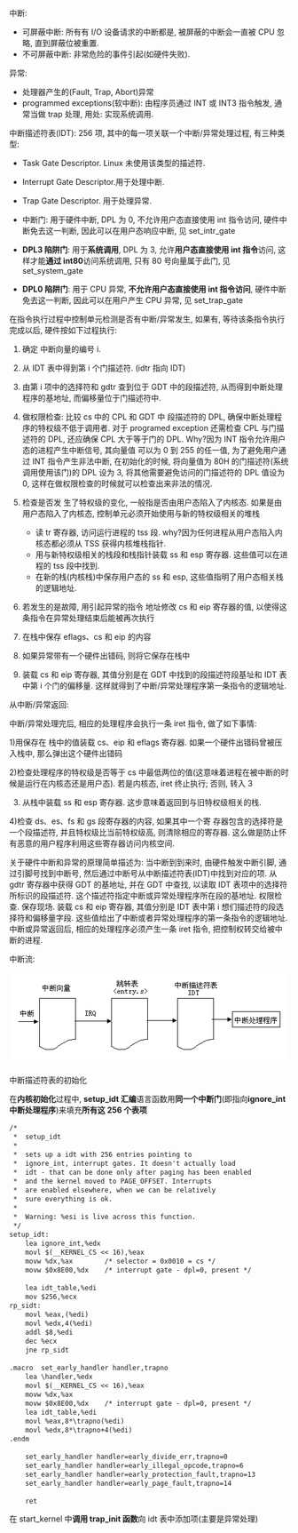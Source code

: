 中断:

- 可屏蔽中断: 所有有 I/O 设备请求的中断都是, 被屏蔽的中断会一直被 CPU 忽略, 直到屏蔽位被重置.
- 不可屏蔽中断: 非常危险的事件引起(如硬件失败).

异常:
- 处理器产生的(Fault, Trap, Abort)异常
- programmed exceptions(软中断): 由程序员通过 INT 或 INT3 指令触发, 通常当做 trap 处理, 用处: 实现系统调用.

中断描述符表(IDT): 256 项, 其中的每一项关联一个中断/异常处理过程, 有三种类型:

- Task Gate Descriptor. Linux 未使用该类型的描述符.
- Interrupt Gate Descriptor.用于处理中断.
- Trap Gate Descriptor. 用于处理异常.

- 中断门: 用于硬件中断, DPL 为 0, 不允许用户态直接使用 int 指令访问, 硬件中断免去这一判断, 因此可以在用户态响应中断, 见 set\_intr\_gate
- **DPL3 陷阱门**: 用于**系统调用**, DPL 为 3, 允许**用户态直接使用 int 指令**访问, 这样才能**通过 int80**访问系统调用, 只有 80 号向量属于此门, 见 set\_system\_gate
- **DPL0 陷阱门**: 用于 CPU 异常, **不允许用户态直接使用 int 指令访问**, 硬件中断免去这一判断, 因此可以在用户产生 CPU 异常, 见 set\_trap\_gate

在指令执行过程中控制单元检测是否有中断/异常发生, 如果有, 等待该条指令执行完成以后, 硬件按如下过程执行:

1. 确定 中断向量的编号 i.
2. 从 IDT 表中得到第 i 个门描述符. (idtr 指向 IDT)
3. 由第 i 项中的选择符和 gdtr 查到位于 GDT 中的段描述符, 从而得到中断处理程序的基地址, 而偏移量位于门描述符中.
4. 做权限检查: 比较 cs 中的 CPL 和 GDT 中 段描述符的 DPL, 确保中断处理程序的特权级不低于调用者. 对于 programed exception 还需检查 CPL 与门描述符的 DPL, 还应确保 CPL 大于等于门的 DPL. Why?因为 INT 指令允许用户态的进程产生中断信号, 其向量值 可以为 0 到 255 的任一值, 为了避免用户通过 INT 指令产生非法中断, 在初始化的时候, 将向量值为 80H 的门描述符(系统调用使用该门)的 DPL 设为 3,  将其他需要避免访问的门描述符的 DPL 值设为 0, 这样在做权限检查的时候就可以检查出来非法的情况.
5. 检查是否发 生了特权级的变化, 一般指是否由用户态陷入了内核态. 如果是由用户态陷入了内核态, 控制单元必须开始使用与新的特权级相关的堆栈
    - 读 tr 寄存器, 访问运行进程的 tss 段. why?因为任何进程从用户态陷入内核态都必须从 TSS 获得内核堆栈指针.
    - 用与新特权级相关的栈段和栈指针装载 ss 和 esp 寄存器. 这些值可以在进程的 tss 段中找到.
    - 在新的栈(内核栈)中保存用户态的 ss 和 esp, 这些值指明了用户态相关栈的逻辑地址.

6. 若发生的是故障, 用引起异常的指令 地址修改 cs 和 eip 寄存器的值, 以使得这条指令在异常处理结束后能被再次执行
7. 在栈中保存 eflags、cs 和 eip 的内容
8. 如果异常带有一个硬件出错码, 则将它保存在栈中
9. 装载 cs 和 eip 寄存器, 其值分别是在 GDT 中找到的段描述符段基址和 IDT 表中第 i 个门的偏移量. 这样就得到了中断/异常处理程序第一条指令的逻辑地址.

从中断/异常返回:

中断/异常处理完后, 相应的处理程序会执行一条 iret 指令, 做了如下事情:

1)用保存在 栈中的值装载 cs、eip 和 eflags 寄存器. 如果一个硬件出错码曾被压入栈中, 那么弹出这个硬件出错码

2)检查处理程序的特权级是否等于 cs 中最低两位的值(这意味着进程在被中断的时候是运行在内核态还是用户态). 若是内核态, iret 终止执行; 否则, 转入 3

3) 从栈中装载 ss 和 esp 寄存器. 这步意味着返回到与旧特权级相关的栈.

4)检查 ds、es、fs 和 gs 段寄存器的内容, 如果其中一个寄 存器包含的选择符是一个段描述符, 并且特权级比当前特权级高, 则清除相应的寄存器. 这么做是防止怀有恶意的用户程序利用这些寄存器访问内核空间.

关于硬件中断和异常的原理简单描述为: 当中断到到来时, 由硬件触发中断引脚, 通过引脚号找到中断号, 然后通过中断号从中断描述符表(IDT)中找到对应的项. 从 gdtr 寄存器中获得 GDT 的基地址, 并在 GDT 中查找, 以读取 IDT 表项中的选择符所标识的段描述符. 这个描述符指定中断或异常处理程序所在段的基地址. 权限检查. 保存现场. 装载 cs 和 eip 寄存器, 其值分别是 IDT 表中第 i 想们描述符的段选择符和偏移量字段. 这些值给出了中断或者异常处理程序的第一条指令的逻辑地址. 中断或异常返回后, 相应的处理程序必须产生一条 iret 指令, 把控制权转交给被中断的进程.

中断流:

![config](./images/1.gif)

中断描述符表的初始化

在**内核初始化**过程中, **setup\_idt 汇编**语言函数用**同一个中断门**(即指向**ignore\_int 中断处理程序**)来填充**所有这 256 个表项**

```assembly
/*
 *  setup_idt
 *
 *  sets up a idt with 256 entries pointing to
 *  ignore_int, interrupt gates. It doesn't actually load
 *  idt - that can be done only after paging has been enabled
 *  and the kernel moved to PAGE_OFFSET. Interrupts
 *  are enabled elsewhere, when we can be relatively
 *  sure everything is ok.
 *
 *  Warning: %esi is live across this function.
 */
setup_idt:
	lea ignore_int,%edx
	movl $(__KERNEL_CS << 16),%eax
	movw %dx,%ax		/* selector = 0x0010 = cs */
	movw $0x8E00,%dx	/* interrupt gate - dpl=0, present */

	lea idt_table,%edi
	mov $256,%ecx
rp_sidt:
	movl %eax,(%edi)
	movl %edx,4(%edi)
	addl $8,%edi
	dec %ecx
	jne rp_sidt

.macro	set_early_handler handler,trapno
	lea \handler,%edx
	movl $(__KERNEL_CS << 16),%eax
	movw %dx,%ax
	movw $0x8E00,%dx	/* interrupt gate - dpl=0, present */
	lea idt_table,%edi
	movl %eax,8*\trapno(%edi)
	movl %edx,8*\trapno+4(%edi)
.endm

	set_early_handler handler=early_divide_err,trapno=0
	set_early_handler handler=early_illegal_opcode,trapno=6
	set_early_handler handler=early_protection_fault,trapno=13
	set_early_handler handler=early_page_fault,trapno=14

	ret
```

在 start\_kernel 中**调用 trap\_init 函数**向 idt 表中添加项(主要是异常处理)